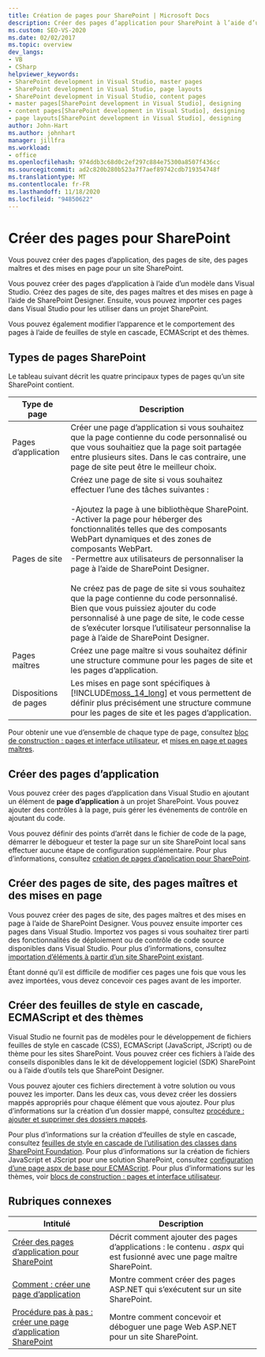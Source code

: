 ```yaml
---
title: Création de pages pour SharePoint | Microsoft Docs
description: Créer des pages d’application pour SharePoint à l’aide d’un modèle dans Visual Studio. Créez des pages de site, des pages maîtres et des mises en page à l’aide de SharePoint Designer.
ms.custom: SEO-VS-2020
ms.date: 02/02/2017
ms.topic: overview
dev_langs:
- VB
- CSharp
helpviewer_keywords:
- SharePoint development in Visual Studio, master pages
- SharePoint development in Visual Studio, page layouts
- SharePoint development in Visual Studio, content pages
- master pages[SharePoint development in Visual Studio], designing
- content pages[SharePoint development in Visual Studio], designing
- page layouts[SharePoint development in Visual Studio], designing
author: John-Hart
ms.author: johnhart
manager: jillfra
ms.workload:
- office
ms.openlocfilehash: 974ddb3c68d0c2ef297c884e75300a8507f436cc
ms.sourcegitcommit: ad2c820b280b523a7f7aef89742cdb719354748f
ms.translationtype: MT
ms.contentlocale: fr-FR
ms.lasthandoff: 11/18/2020
ms.locfileid: "94850622"
---
```

# <a name="create-pages-for-sharepoint"></a>Créer des pages pour SharePoint
  Vous pouvez créer des pages d’application, des pages de site, des pages maîtres et des mises en page pour un site SharePoint.

 Vous pouvez créer des pages d’application à l’aide d’un modèle dans Visual Studio. Créez des pages de site, des pages maîtres et des mises en page à l’aide de SharePoint Designer. Ensuite, vous pouvez importer ces pages dans Visual Studio pour les utiliser dans un projet SharePoint.

 Vous pouvez également modifier l’apparence et le comportement des pages à l’aide de feuilles de style en cascade, ECMAScript et des thèmes.

## <a name="types-of-sharepoint-pages"></a>Types de pages SharePoint
 Le tableau suivant décrit les quatre principaux types de pages qu’un site SharePoint contient.

|Type de page|Description|
|---------------|-----------------|
|Pages d’application|Créer une page d’application si vous souhaitez que la page contienne du code personnalisé ou que vous souhaitiez que la page soit partagée entre plusieurs sites. Dans le cas contraire, une page de site peut être le meilleur choix.|
|Pages de site|Créez une page de site si vous souhaitez effectuer l’une des tâches suivantes :<br /><br /> -Ajoutez la page à une bibliothèque SharePoint.<br />-Activer la page pour héberger des fonctionnalités telles que des composants WebPart dynamiques et des zones de composants WebPart.<br />-Permettre aux utilisateurs de personnaliser la page à l’aide de SharePoint Designer.<br /><br /> Ne créez pas de page de site si vous souhaitez que la page contienne du code personnalisé. Bien que vous puissiez ajouter du code personnalisé à une page de site, le code cesse de s’exécuter lorsque l’utilisateur personnalise la page à l’aide de SharePoint Designer.|
|Pages maîtres|Créez une page maître si vous souhaitez définir une structure commune pour les pages de site et les pages d’application.|
|Dispositions de pages|Les mises en page sont spécifiques à [!INCLUDE[moss_14_long](../sharepoint/includes/moss-14-long-md.md)] et vous permettent de définir plus précisément une structure commune pour les pages de site et les pages d’application.|

 Pour obtenir une vue d’ensemble de chaque type de page, consultez [bloc de construction : pages et interface utilisateur](/previous-versions/office/developer/sharepoint-2010/ee539040(v=office.14)), et [mises en page et pages maîtres](/previous-versions/office/developer/sharepoint-2010/ms543497(v=office.14)).

## <a name="create-application-pages"></a>Créer des pages d’application
 Vous pouvez créer des pages d’application dans Visual Studio en ajoutant un élément de **page d’application** à un projet SharePoint. Vous pouvez ajouter des contrôles à la page, puis gérer les événements de contrôle en ajoutant du code.

 Vous pouvez définir des points d’arrêt dans le fichier de code de la page, démarrer le débogueur et tester la page sur un site SharePoint local sans effectuer aucune étape de configuration supplémentaire. Pour plus d’informations, consultez [création de pages d’application pour SharePoint](../sharepoint/creating-application-pages-for-sharepoint.md).

## <a name="create-site-pages-master-pages-and-page-layouts"></a>Créer des pages de site, des pages maîtres et des mises en page
 Vous pouvez créer des pages de site, des pages maîtres et des mises en page à l’aide de SharePoint Designer. Vous pouvez ensuite importer ces pages dans Visual Studio. Importez vos pages si vous souhaitez tirer parti des fonctionnalités de déploiement ou de contrôle de code source disponibles dans Visual Studio. Pour plus d’informations, consultez [importation d’éléments à partir d’un site SharePoint existant](../sharepoint/importing-items-from-an-existing-sharepoint-site.md).

 Étant donné qu’il est difficile de modifier ces pages une fois que vous les avez importées, vous devez concevoir ces pages avant de les importer.

## <a name="create-cascading-style-sheets-ecmascript-and-themes"></a>Créer des feuilles de style en cascade, ECMAScript et des thèmes
 Visual Studio ne fournit pas de modèles pour le développement de fichiers feuilles de style en cascade (CSS), ECMAScript (JavaScript, JScript) ou de thème pour les sites SharePoint. Vous pouvez créer ces fichiers à l’aide des conseils disponibles dans le kit de développement logiciel (SDK) SharePoint ou à l’aide d’outils tels que SharePoint Designer.

 Vous pouvez ajouter ces fichiers directement à votre solution ou vous pouvez les importer. Dans les deux cas, vous devez créer les dossiers mappés appropriés pour chaque élément que vous ajoutez. Pour plus d’informations sur la création d’un dossier mappé, consultez [procédure : ajouter et supprimer des dossiers mappés](../sharepoint/how-to-add-and-remove-mapped-folders.md).

 Pour plus d’informations sur la création d’feuilles de style en cascade, consultez [feuilles de style en cascade de l’utilisation des classes dans SharePoint Foundation](/previous-versions/office/developer/sharepoint-2010/ms438349(v=office.14)). Pour plus d’informations sur la création de fichiers JavaScript et JScript pour une solution SharePoint, consultez [configuration d’une page aspx de base pour ECMAScript](/previous-versions/office/developer/sharepoint-2010/ee535709(v=office.14)). Pour plus d’informations sur les thèmes, voir [blocs de construction : pages et interface utilisateur](/previous-versions/office/developer/sharepoint-2010/ee539040(v=office.14)).

## <a name="related-topics"></a>Rubriques connexes

|Intitulé|Description|
|-----------|-----------------|
|[Créer des pages d’application pour SharePoint](../sharepoint/creating-application-pages-for-sharepoint.md)|Décrit comment ajouter des pages d’applications : le contenu *. aspx* qui est fusionné avec une page maître SharePoint.|
|[Comment : créer une page d’application](../sharepoint/how-to-create-an-application-page.md)|Montre comment créer des pages ASP.NET qui s’exécutent sur un site SharePoint.|
|[Procédure pas à pas : créer une page d’application SharePoint](../sharepoint/walkthrough-creating-a-sharepoint-application-page.md)|Montre comment concevoir et déboguer une page Web ASP.NET pour un site SharePoint.|
